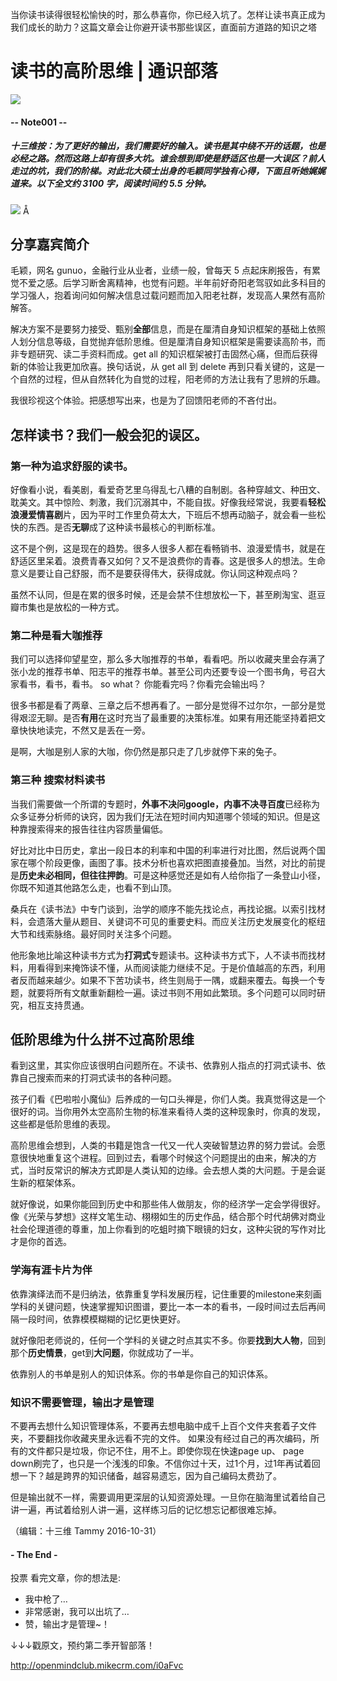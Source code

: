 当你读书读得很轻松愉快的时，那么恭喜你，你已经入坑了。怎样让读书真正成为我们成长的助力？这篇文章会让你避开读书那些误区，直面前方道路的知识之塔

# 读书的高阶思维 | 通识部落

![](https://mmbiz.qlogo.cn/mmbiz_png/P7zzkBGoztEsloAW49aYHbosdbicMkhzApOhATXyMagJ7hKTPN9swRzXLg2hsm4jWrZgYSwt73cImDzTkHHicvnw/0?wx_fmt=png)
#### -- Note001 --

##### **十三维按**：为了更好的输出，我们需要好的输入。读书是其中绕不开的话题，也是必经之路。然而这路上却有很多大坑。谁会想到即使是舒适区也是一大误区？前人走过的坑，我们的阶梯。对此北大硕士出身的毛颖同学独有心得，下面且听她娓娓道来。**以下全文约 3100 字，阅读时间约 5.5 分钟。**
![](https://mmbiz.qlogo.cn/mmbiz_png/P7zzkBGoztG4s1wP8nCPrhwAHFXzibhWELM6sqybibHmyLKSnIVNmiaWicT7v1MtmGtAX1dojovibPAx2ibGdVPvIzwg/0?wx_fmt=png)
Å

## 分享嘉宾简介
毛颖，网名 gunuo，金融行业从业者，业绩一般，曾每天 5 点起床刷报告，有累觉不爱之感。后学习断舍离精神，也觉有问题。半年前好奇阳老驾驭如此多科目的学习强人，抱着询问如何解决信息过载问题而加入阳老社群，发现高人果然有高阶解答。

解决方案不是要努力接受、甄别**全部**信息，而是在厘清自身知识框架的基础上依照人划分信息等级，自觉抛弃低阶思维。但是厘清自身知识框架是需要读高阶书，而非专题研究、读二手资料而成。get all 的知识框架被打击固然心痛，但而后获得新的体验让我更加欣喜。换句话说，从 get all 到 delete 再到只看关键的，这是一个自然的过程，但从自然转化为自觉的过程，阳老师的方法让我有了思辨的乐趣。

我很珍视这个体验。把感想写出来，也是为了回馈阳老师的不吝付出。



## 怎样读书？我们一般会犯的误区。
### 第一种为追求舒服的读书。

好像看小说，看美剧，看爱奇艺里乌得乱七八糟的自制剧。各种穿越文、种田文、耽美文。其中惊险、刺激，我们沉溺其中，不能自拔。好像我经常说，我要看**轻松浪漫爱情喜剧**片，因为平时工作里负荷太大，下班后不想再动脑子，就会看一些松快的东西。是否**无聊**成了这种读书最核心的判断标准。

这不是个例，这是现在的趋势。很多人很多人都在看畅销书、浪漫爱情书，就是在舒适区里呆着。浪费青春又如何？又不是浪费你的青春。这是很多人的想法。生命意义是要让自己舒服，而不是要获得伟大，获得成就。你认同这种观点吗？

虽然不认同，但是在累的很多时候，还是会禁不住想放松一下，甚至刷淘宝、逛豆瓣市集也是放松的一种方式。
### 第二种是看大咖推荐

我们可以选择仰望星空，那么多大咖推荐的书单，看看吧。所以收藏夹里会存满了张小龙的推荐书单、阳志平的推荐书单。甚至公司内还要专设一个图书角，号召大家看书，看书，看书。
so what？
你能看完吗？你看完会输出吗？

很多书都是看了两章、三章之后不想再看了。一部分是觉得不过尔尔，一部分是觉得艰涩无聊。是否**有用**在这时充当了最重要的决策标准。如果有用还能坚持着把文章快快地读完，不然又是丢在一旁。

是啊，大咖是别人家的大咖，你仍然是那只走了几步就停下来的兔子。
### 第三种 搜索材料读书

当我们需要做一个所谓的专题时，**外事不决问google，内事不决寻百度**已经称为众多证券分析师的诀窍，因为我们ƒ无法在短时间内知道哪个领域的知识。但是这种靠搜索得来的报告往往内容质量偏低。

好比对比中日历史，拿出一段日本的利率和中国的利率进行对比图，然后说两个国家在哪个阶段更像，画图了事。技术分析也喜欢把图直接叠加。当然，对比的前提是**历史未必相同，但往往押韵**。可是这种感觉还是如有人给你指了一条登山小径，你既不知道其他路怎么走，也看不到山顶。 

桑兵在《读书法》中专门谈到，治学的顺序不能先找论点，再找论据。以索引找材料，会遗落大量从题目、关键词不可见的重要史料。而应关注历史发展变化的枢纽大节和线索脉络。最好同时关注多个问题。

他形象地比喻这种读书方式为**打洞式**专题读书。这种读书方式下，人不读书而找材料，用看得到来掩饰读不懂，从而阅读能力继续不足。于是价值越高的东西，利用者反而越来越少。如果不下苦功读书，终生则局于一隅，或翻来覆去。每换一个专题，就要将所有文献重新翻检一遍。读过书则不用如此繁琐。多个问题可以同时研究，相互支持贯通。
## 低阶思维为什么拼不过高阶思维

看到这里，其实你应该很明白问题所在。不读书、依靠别人指点的打洞式读书、依靠自己搜索而来的打洞式读书的各种问题。

孩子们看《巴啦啦小魔仙》后养成的一句口头禅是，你们人类。我真觉得这是一个很好的词。当你用外太空高阶生物的标准来看待人类的这种现象时，你真的发现，这些都是低阶思维的表现。

高阶思维会想到，人类的书籍是饱含一代又一代人突破智慧边界的努力尝试。会愿意很快地重复这个进程。回到过去，看哪个时候这个问题提出的由来，解决的方式，当时反常识的解决方式即是人类认知的边缘。会去想人类的大问题。于是会诞生新的框架体系。

就好像说，如果你能回到历史中和那些伟人做朋友，你的经济学一定会学得很好。像《光荣与梦想》这样文笔生动、栩栩如生的历史作品，结合那个时代胡佛对商业社会伦理道德的尊重，加上你看到的吃蛆时摘下眼镜的妇女，这种尖锐的写作对比才是你的首选。
### 学海有涯卡片为伴

依靠演绎法而不是归纳法，依靠重复学科发展历程，记住重要的milestone来刻画学科的关键问题，快速掌握知识图谱，要比一本一本的看书，一段时间过去后再间隔一段时间，依靠模模糊糊的记忆更快更好。

就好像阳老师说的，任何一个学科的关键之时点其实不多。你要**找到大人物**，回到那个**历史情景**，get到**大问题**，你就成功了一半。

依靠别人的书单是别人的知识体系。你的书单是你自己的知识体系。
### 知识不需要管理，输出才是管理

不要再去想什么知识管理体系，不要再去想电脑中成千上百个文件夹套着子文件夹，不要翻找你收藏夹里永远看不完的文件。
如果没有经过自己的再次编码，所有的文件都只是垃圾，你记不住，用不上。即使你现在快速page up、 page down刷完了，也只是一个浅浅的印象。不信你过十天，过1个月，过1年再试着回想一下？越是跨界的知识储备，越容易遗忘，因为自己编码太费劲了。

但是输出就不一样，需要调用更深层的认知资源处理。一旦你在脑海里试着给自己讲一遍，再试着给别人讲一遍，这样练习后的记忆想忘记都很难忘掉。

（编辑：十三维 Tammy 2016-10-31）

#### - The End - 

投票
看完文章，你的想法是:
* 我中枪了…
* 非常感谢，我可以出坑了…
* 赞，输出才是管理~！


↓↓↓戳原文，预约第二季开智部落！

http://openmindclub.mikecrm.com/i0aFvc







